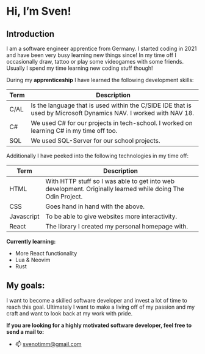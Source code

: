 # Hi, I’m Sven!

## Introduction
I am a software engineer apprentice from Germany. I started coding in 2021 and have been very busy learning new things since!
In my time off I occasionally draw, tattoo or play some videogames with some friends. Usually I spend my time learning new coding stuff though!

During my **apprenticeship** I have learned the following development skills:

| Term | Description |
|------|-------------|
| C/AL | Is the language that is used within the C/SIDE IDE that is used by Microsoft Dynamics NAV. I worked with NAV 18.|
| C# | We used C# for our projects in tech-school. I worked on learning C# in my time off too. |
| SQL | We used SQL-Server for our school projects. |

Additionally I have peeked into the following technologies in my time off:

| Term | Description |
|------|-------------|
| HTML | With HTTP stuff so I was able to get into web development. Originally learned while doing The Odin Project. |
| CSS | Goes hand in hand with the above. |
| Javascript | To be able to give websites more interactivity. |
| React | The library I created my personal homepage with. |

**Currently learning:**
- More React functionality
- Lua & Neovim
- Rust

## My goals:
I want to become a skilled software developer and invest a lot of time to reach this goal. Ultimately I want to make a living off of my passion and my craft and want to look back at my work with pride.

**If you are looking for a highly motivated software developer, feel free to send a mail to:**

- 📫 svenotimm@gmail.com


<!---
Zwnow/Zwnow is a ✨ special ✨ repository because its `README.md` (this file) appears on your GitHub profile.
You can click the Preview link to take a look at your changes.
--->
